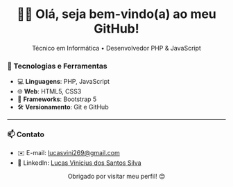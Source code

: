 <h1 align="center">👨‍💻 Olá, seja bem-vindo(a) ao meu GitHub!</h1>

<p align="center">
  Técnico em Informática • Desenvolvedor PHP & JavaScript
</p>

### 🚀 Tecnologias e Ferramentas

- 💻 **Linguagens**: PHP, JavaScript  
- 🌐 **Web**: HTML5, CSS3  
- 🎨 **Frameworks**: Bootstrap 5 
- 🛠️ **Versionamento**: Git e GitHub  

---

### 📫 Contato

- ✉️ E-mail: lucasvini269@gmail.com  
- 💼 LinkedIn: [Lucas Vinicius dos Santos Silva](https://linkedin.com/in/lucas-vinicius-dos-santos-silva-87a84430b)


<p align="center">
  Obrigado por visitar meu perfil! 😊
</p>
